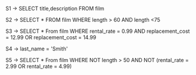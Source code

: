 S1 -> SELECT title,description FROM film

S2 -> SELECT * FROM film WHERE length > 60 AND length <75

S3 -> SELECT * From film WHERE rental_rate = 0.99 AND replacement_cost = 12.99 OR replacement_cost = 14.99 

S4 -> last_name = 'Smith'

S5 -> SELECT * From film WHERE NOT length > 50 AND NOT (rental_rate = 2.99 OR  rental_rate = 4.99)
